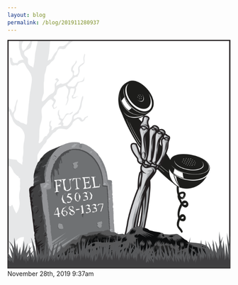 ```yaml
---
layout: blog
permalink: /blog/201911280937
---
```


<img src="/blog/images/189353649849.png"/>

<div id="footer">
<span id="timestamp"> November 28th, 2019 9:37am </span>
</div>
